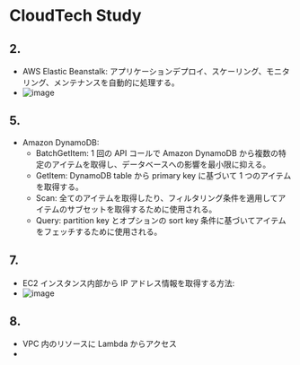 # CloudTech Study

## 2.

- AWS Elastic Beanstalk: アプリケーションデプロイ、スケーリング、モニタリング、メンテナンスを自動的に処理する。
- ![image](https://github.com/yoshikikasama/network-and-server/assets/61643054/59c0f008-9d5e-4631-b20d-a867ffc45608)

## 5.

- Amazon DynamoDB:
  - BatchGetItem: 1 回の API コールで Amazon DynamoDB から複数の特定のアイテムを取得し、データベースへの影響を最小限に抑える。
  - GetItem: DynamoDB table から primary key に基づいて 1 つのアイテムを取得する。
  - Scan: 全てのアイテムを取得したり、フィルタリング条件を適用してアイテムのサブセットを取得するために使用される。
  - Query: partition key とオプションの sort key 条件に基づいてアイテムをフェッチするために使用される。

## 7.

- EC2 インスタンス内部から IP アドレス情報を取得する方法:
- ![image](https://github.com/yoshikikasama/network-and-server/assets/61643054/502b7aeb-2b7a-46f4-8d14-0e240e3bf41f)

## 8.

- VPC 内のリソースに Lambda からアクセス
-
